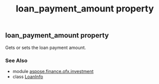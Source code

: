 ﻿---
title: loan_payment_amount property
second_title: Aspose.Finance for Python via .NET API References
description: 
type: docs
weight: 110
url: /python-net/aspose.finance.ofx.investment/loaninfo/loan_payment_amount/
is_root: false
---

## loan_payment_amount property


Gets or sets the loan payment amount.

### See Also
* module [aspose.finance.ofx.investment](../../)
* class [LoanInfo](/finance/python-net/aspose.finance.ofx.investment/loaninfo)
